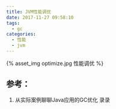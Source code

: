 ```yaml
---
title: JVM性能调优
date: 2017-11-27 09:58:10
tags:
  - gc
categories:
  - 性能
  - jvm  
---
```


<p></p>
<!-- more --> 


{% asset_img  optimize.jpg  性能调优 %}


## 参考：

1. 从实际案例聊聊Java应用的GC优化 录录
